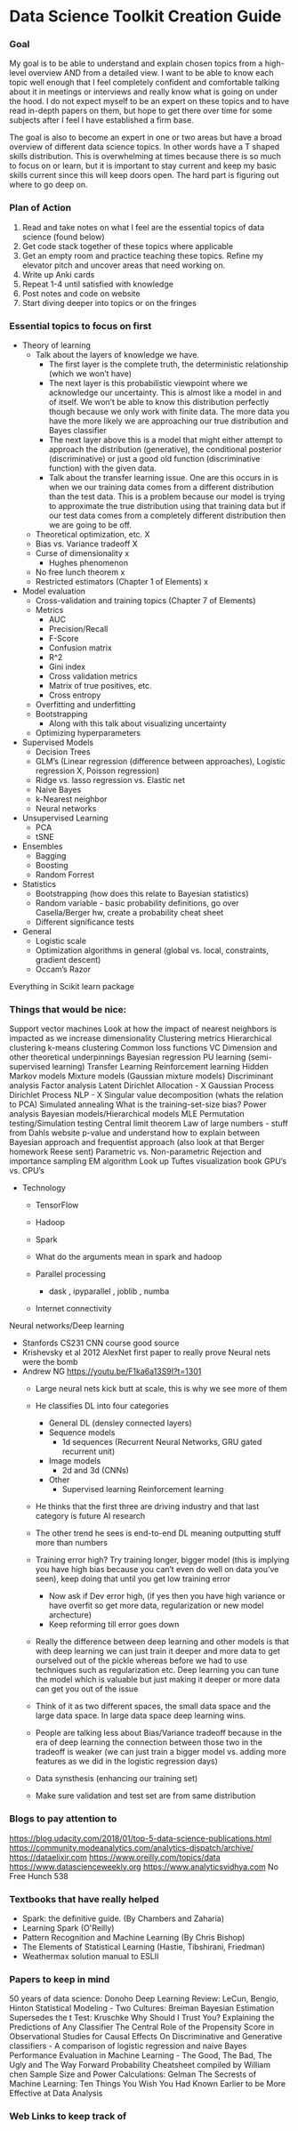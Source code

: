# Data Science Toolkit Creation Guide

### Goal
My goal is to be able to understand and explain chosen topics from a high-level overview AND from a detailed view. I want to be able to know each topic well enough that I feel completely confident and comfortable talking about it in meetings or interviews and really know what is going on under the hood. I do not expect myself to be an expert on these topics and to have read in-depth papers on them, but hope to get there over time for some subjects after I feel I have established a firm base.

The goal is also to become an expert in one or two areas but have a broad overview of different data science topics. In other words have a T shaped skills distribution. This is overwhelming at times because there is so much to focus on or learn, but it is important to stay current and keep my basic skills current since this will keep doors open. The hard part is figuring out where to go deep on. 

### Plan of Action
1. Read and take notes on what I feel are the essential topics of data science (found below)
2. Get code stack together of these topics where applicable
3. Get an empty room and practice teaching these topics. Refine my elevator pitch and uncover areas that need working on.
4. Write up Anki cards
5. Repeat 1-4 until satisfied with knowledge
6. Post notes and code on website
7. Start diving deeper into topics or on the fringes


### Essential topics to focus on first
* Theory of learning
    * Talk about the layers of knowledge we have. 
        * The first layer is the complete truth, the deterministic relationship (which we won’t have)
        * The next layer is this probabilistic viewpoint where we acknowledge our uncertainty. This is almost like a model in and of itself. We won’t be able to know this distribution perfectly though because we only work with finite data. The more data you have the more likely we are approaching our true distribution and Bayes classifier
        * The next layer above this is a model that might either attempt to approach the distribution (generative), the conditional posterior (discriminative) or just a good old function (discriminative function) with the given data. 
        * Talk about the transfer learning issue. One are this occurs in is when we our training data comes from a different distribution than the test data. This is a problem because our model is trying to approximate the true distribution using that training data but if our test data comes from a completely different distribution then we are going to be off.
    * Theoretical optimization, etc. X  
    * Bias vs. Variance tradeoff X
    * Curse of dimensionality  x
        * Hughes phenomenon
    * No free lunch theorem x
    * Restricted estimators (Chapter 1 of Elements) x
* Model evaluation
    * Cross-validation and training topics (Chapter 7 of Elements)
    * Metrics
        * AUC
        * Precision/Recall
        * F-Score
        * Confusion matrix
        * R^2
        * Gini index
        * Cross validation metrics
        * Matrix of true positives, etc.
        * Cross entropy
    * Overfitting and underfitting
    * Bootstrapping
        * Along with this talk about visualizing uncertainty
    * Optimizing hyperparameters
* Supervised Models
    * Decision Trees 
    * GLM’s (Linear regression (difference between approaches), Logistic regression X, Poisson regression)
    * Ridge vs. lasso regression vs. Elastic net
    * Naive Bayes
    * k-Nearest neighbor
    * Neural networks
* Unsupervised Learning
    * PCA
    * tSNE
* Ensembles
    * Bagging 
    * Boosting 
    * Random Forrest
* Statistics
    * Bootstrapping (how does this relate to Bayesian statistics)
    * Random variable - basic probability definitions, go over Casella/Berger hw, create a probability cheat sheet
    * Different significance tests
* General
    * Logistic scale
    * Optimization algorithms in general (global vs. local, constraints, gradient descent)
    * Occam’s Razor

Everything in Scikit learn package 

### Things that would be nice:
Support vector machines
Look at how the impact of nearest neighbors is impacted as we increase dimensionality
Clustering metrics
Hierarchical clustering
k-means clustering
Common loss functions
VC Dimension and other theoretical underpinnings
Bayesian regression
PU learning (semi-supervised learning)
Transfer Learning
Reinforcement learning
Hidden Markov models
Mixture models (Gaussian mixture models)
Discriminant analysis
Factor analysis
Latent Dirichlet Allocation - X
Gaussian Process
Dirichlet Process
NLP - X
Singular value decomposition (whats the relation to PCA)
Simulated annealing
What is the training-set-size bias?
Power analysis
Bayesian models/Hierarchical models 
MLE
Permutation testing/Simulation testing
Central limit theorem
Law of large numbers - stuff from Dahls website
p-value and understand how to explain between Bayesian approach and frequentist approach (also look at that Berger homework Reese sent)
Parametric vs. Non-parametric
Rejection and importance sampling
EM algorithm
Look up Tuftes visualization book
GPU’s vs. CPU’s

* Technology
    * TensorFlow
    * Hadoop
    * Spark
    * What do the arguments mean in spark and hadoop

    * Parallel processing
        * dask , ipyparallel , joblib , numba
    * Internet connectivity

Neural networks/Deep learning
* Stanfords CS231 CNN course good source
* Krishevsky et al 2012 AlexNet first paper to really prove Neural nets were the bomb
* Andrew NG https://youtu.be/F1ka6a13S9I?t=1301
    * Large neural nets kick butt at scale, this is why we see more of them
    * He classifies DL into four categories
        * General DL (densley connected layers)
        * Sequence models
            * 1d sequences (Recurrent Neural Networks, GRU gated recurrent unit)
        * Image models
            * 2d and 3d (CNNs)
        * Other
            * Supervised learning Reinforcement learning
    * He thinks that the first three are driving industry and that last category is future AI research
    * The other trend he sees is end-to-end DL meaning outputting stuff more than numbers

    * Training error high? Try training longer, bigger model (this is implying you have high bias because you can’t even do well on data you’ve seen), keep doing that until you get low training error
        * Now ask if Dev error high, (if yes then you have high variance or have overfit so get more data, regularization or new model archecture)
        * Keep reforming till error goes down
    * Really the difference between deep learning and other models is that with deep learning we can just train it deeper and more data to get ourselved out of the pickle whereas before we had to use techniques such as regularization etc. Deep learning you can tune the model which is valuable but just making it deeper or more data can get you out of the issue
    * Think of it as two different spaces, the small data space and the large data space. In large data space deep learning wins.
    * People are talking less about Bias/Variance tradeoff because in the era of deep learning the connection between those two in the tradeoff is weaker (we can just train a bigger model vs. adding more features as we did in the logistic regression days)
    * Data synsthesis (enhancing our training set)
    * Make sure validation and test set are from same distribution



### Blogs to pay attention to

https://blog.udacity.com/2018/01/top-5-data-science-publications.html
https://community.modeanalytics.com/analytics-dispatch/archive/
https://dataelixir.com
https://www.oreilly.com/topics/data
https://www.datascienceweekly.org
https://www.analyticsvidhya.com
No Free Hunch
538


### Textbooks that have really helped
- Spark: the definitive guide. (By Chambers and Zaharia)
- Learning Spark (O'Reilly)
- Pattern Recognition and Machine Learning (By Chris Bishop)
- The Elements of Statistical Learning (Hastie, Tibshirani, Friedman)
- Weathermax solution manual to ESLII

### Papers to keep in mind
50 years of data science: Donoho
Deep Learning Review: LeCun, Bengio, Hinton
Statistical Modeling - Two Cultures: Breiman
Bayesian Estimation Supersedes the t Test: Kruschke
Why Should I Trust You? Explaining the Predictions of Any Classifier
The Central Role of the Propensity Score in Observational Studies for Causal Effects
On Discriminative and Generative classifiers - A comparison of logistic regression and naive Bayes
Performance Evaluation in Machine Learning - The Good, The Bad, The Ugly and The Way Forward
Probability Cheatsheet compiled by William chen
Sample Size and Power Calculations: Gelman
The Secrests of Machine Learning: Ten Things You Wish You Had Known Earlier to be More Effective at Data Analysis


### Web Links to keep track of

